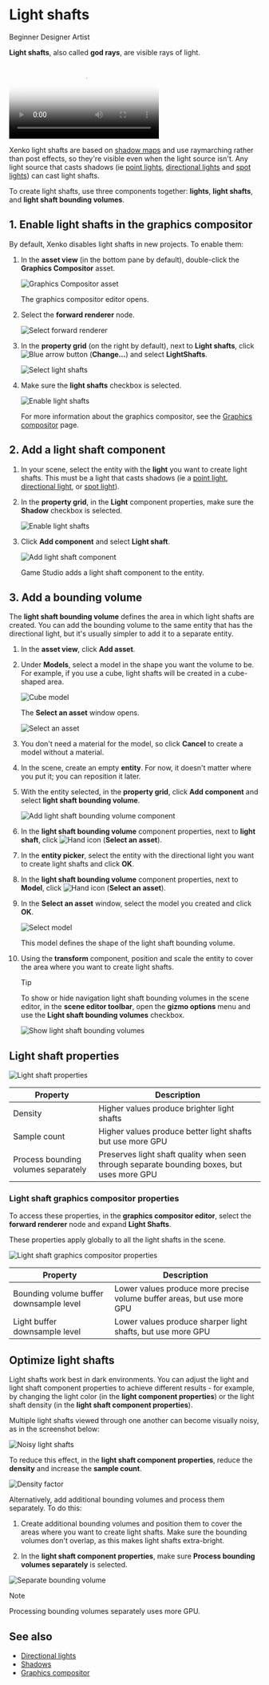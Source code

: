 # Light shafts

<span class="label label-doc-level">Beginner</span>
<span class="label label-doc-audience">Designer</span>
<span class="label label-doc-audience">Artist</span>

**Light shafts**, also called **god rays**, are visible rays of light. 

<video autoplay loop class="responsive-video" poster="media/lightshaft_CoS_640.jpg">
   <source src="media/lightshaft_CoS_640.mp4" type="video/mp4">
</video>

Xenko light shafts are based on [shadow maps](shadows.md) and use raymarching rather than post effects, so they're visible even when the light source isn't. Any light source that casts shadows (ie [point lights](point-lights.md), [directional lights](directional-lights.md) and [spot lights](spot-lights.md)) can cast light shafts.

To create light shafts, use three components together: **lights**, **light shafts**, and **light shaft bounding volumes**.

## 1. Enable light shafts in the graphics compositor

By default, Xenko disables light shafts in new projects. To enable them:

1. In the **asset view** (in the bottom pane by default), double-click the **Graphics Compositor** asset.

    ![Graphics Compositor asset](..\graphics-compositor\media\graphics-compositor-asset.png)

    The graphics compositor editor opens.

2. Select the **forward renderer** node.

    ![Select forward renderer](../../virtual-reality/media/select-forward-renderer.png)

3. In the **property grid** (on the right by default), next to **Light shafts**, click ![Blue arrow button](~/manual/game-studio/media/blue-arrow-icon.png) (**Change...**) and select **LightShafts**.

    ![Select light shafts](media/select-light-shafts.png)

4. Make sure the **light shafts** checkbox is selected.

    ![Enable light shafts](media/enable-light-shafts.png)

    For more information about the graphics compositor, see the [Graphics compositor](../graphics-compositor/index.md) page.

## 2. Add a light shaft component

1. In your scene, select the entity with the **light** you want to create light shafts. This must be a light that casts shadows (ie a [point light](point-lights.md), [directional light](directional-lights.md), or [spot light](spot-lights.md)).

2. In the **property grid**, in the **Light** component properties, make sure the **Shadow** checkbox is selected.

    ![Enable light shafts](media/light-shafts-enable-shadows.png)

3. Click **Add component** and select **Light shaft**.

    ![Add light shaft component](media/add-light-shaft-component.png)

    Game Studio adds a light shaft component to the entity.

## 3. Add a bounding volume

The **light shaft bounding volume** defines the area in which light shafts are created. You can add the bounding volume to the same entity that has the directional light, but it's usually simpler to add it to a separate entity.

1. In the **asset view**, click **Add asset**. 

2. Under **Models**, select a model in the shape you want the volume to be. For example, if you use a cube, light shafts will be created in a cube-shaped area.

    ![Cube model](media/add-cube-model.png)

    The **Select an asset** window opens.

    ![Select an asset](media/asset-picker.png)

3. You don't need a material for the model, so click **Cancel** to create a model without a material.

4. In the scene, create an empty **entity**. For now, it doesn't matter where you put it; you can reposition it later.

5. With the entity selected, in the **property grid**, click **Add component** and select **light shaft bounding volume**.

    ![Add light shaft bounding volume component](media/add-light-shaft-bounding-volume.png)

6. In the **light shaft bounding volume** component properties, next to **light shaft**, click ![Hand icon](~/manual/game-studio/media/hand-icon.png) (**Select an asset**).

7. In the **entity picker**, select the entity with the directional light you want to create light shafts and click **OK**.

8. In the **light shaft bounding volume** component properties, next to **Model**, click ![Hand icon](~/manual/game-studio/media/hand-icon.png) (**Select an asset**).

9. In the **Select an asset** window, select the model you created and click **OK**.

    ![Select model](media/select-procedural-model.png)

    This model defines the shape of the light shaft bounding volume.

10. Using the **transform** component, position and scale the entity to cover the area where you want to create light shafts.

    >[!Tip]
    >To show or hide navigation light shaft bounding volumes in the scene editor, in the **scene editor toolbar**, open the **gizmo options** menu and use the **Light shaft bounding volumes** checkbox.
    
    ![Show light shaft bounding volumes](media/show-or-hide-light-shaft-bounding-volume.png)

## Light shaft properties

![Light shaft properties](media/light-shaft-properties.png)

| Property                  | Description                                               
|---------------------------|----------
| Density                   | Higher values produce brighter light shafts
| Sample count              | Higher values produce better light shafts but use more GPU 
| Process bounding volumes separately  | Preserves light shaft quality when seen through separate bounding boxes, but uses more GPU

### Light shaft graphics compositor properties

To access these properties, in the **graphics compositor editor**, select the **forward renderer** node and expand **Light Shafts**.

These properties apply globally to all the light shafts in the scene.

![Light shaft graphics compositor properties](media/light-shaft-graphics-compositor-properties.png)

| Property                                | Description                                                    
|-----------------------------------------|--------------
| Bounding volume buffer downsample level | Lower values produce more precise volume buffer areas, but use more GPU
| Light buffer downsample level           | Lower values produce sharper light shafts, but use more GPU

## Optimize light shafts

Light shafts work best in dark environments. You can adjust the light and light shaft component properties to achieve different results - for example, by changing the light color (in the **light component properties**) or the light shaft density (in the **light shaft component properties**).

Multiple light shafts viewed through one another can become visually noisy, as in the screenshot below:

![Noisy light shafts](media/noisy-light-shafts.jpg)

To reduce this effect, in the **light shaft component properties**, reduce the **density** and increase the **sample count**.

![Density factor](media/density-factor.png)

Alternatively, add additional bounding volumes and process them separately. To do this:

1. Create additional bounding volumes and position them to cover the areas where you want to create light shafts. Make sure the bounding volumes don't overlap, as this makes light shafts extra-bright.

2. In the **light shaft component properties**, make sure **Process bounding volumes separately** is selected.

![Separate bounding volume](media/separate-bounding-volumes.png)

> [!Note]
> Processing bounding volumes separately uses more GPU.

## See also

* [Directional lights](directional-lights.md)
* [Shadows](shadows.md)
* [Graphics compositor](../graphics-compositor/index.md)